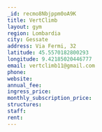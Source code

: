 ```yaml
---
_id: recmo8Nbjppm0oA9K
title: VertClimb
layout: gym
region: Lombardia
city: Gessate
address: Via Fermi, 32
latitude: 45.5570182800293
longitude: 9.42185020446777
email: vertclimb11@gmail.com
phone: 
website: 
annual_fee: 
ingress_price: 
monthly_subscription_price: 
structures: 
staff: 
rent: 
---
```


